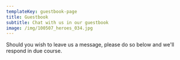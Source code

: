 ```yaml
---
templateKey: guestbook-page
title: Guestbook
subtitle: Chat with us in our guestbook
image: /img/100507_heroes_034.jpg
---
```

Should you wish to leave us a message, please do so below and we'll respond in due course.
